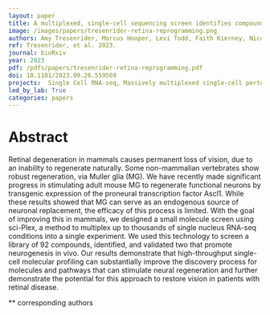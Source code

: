 ```yaml
---
layout: paper
title: A multiplexed, single-cell sequencing screen identifies compounds that increase neurogenic reprogramming of murine Muller glia
image: /images/papers/tresenrider-retina-reprogramming.png
authors: Amy Tresenrider, Marcus Hooper, Levi Todd, Faith Kierney, Nicolai Blasdel, Cole Trapnell**, Thomas A Reh**
ref: Tresenrider, et al. 2023.
journal: bioRxiv
year: 2023
pdf: /pdfs/papers/tresenrider-retina-reprogramming.pdf
doi: 10.1101/2023.09.26.559569
projects:  Single Cell RNA-seq, Massively multiplexed single-cell perturbation experiments
led_by_lab: True
categories: papers
---
```


# Abstract

Retinal degeneration in mammals causes permanent loss of vision, due to an inability to regenerate naturally. Some non-mammalian vertebrates show robust regeneration, via Muller glia (MG). We have recently made significant progress in stimulating adult mouse MG to regenerate functional neurons by transgenic expression of the proneural transcription factor Ascl1. While these results showed that MG can serve as an endogenous source of neuronal replacement, the efficacy of this process is limited. With the goal of improving this in mammals, we designed a small molecule screen using sci-Plex, a method to multiplex up to thousands of single nucleus RNA-seq conditions into a single experiment. We used this technology to screen a library of 92 compounds, identified, and validated two that promote neurogenesis in vivo. Our results demonstrate that high-throughput single-cell molecular profiling can substantially improve the discovery process for molecules and pathways that can stimulate neural regeneration and further demonstrate the potential for this approach to restore vision in patients with retinal disease.


\*\* corresponding authors
